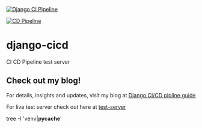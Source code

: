 [![Django CI Pipeline](https://github.com/jahirultusar/django-cicd/actions/workflows/ci.yml/badge.svg)](https://github.com/jahirultusar/django-cicd/actions/workflows/ci.yml)

[![CD Pipeline](https://github.com/jahirultusar/django-cicd/actions/workflows/cd.yml/badge.svg)](https://github.com/jahirultusar/django-cicd/actions/workflows/cd.yml)

# django-cicd
CI CD Pipeline test server

## Check out my blog!

For details, insights and updates, visit my blog at [Django CI/CD pipline guide](https:blog.jahirultusar.com/)

For live test server check out here at [test-server](https://test-server.jahirultusar.com/)


tree -I 'venv|__pycache__'

